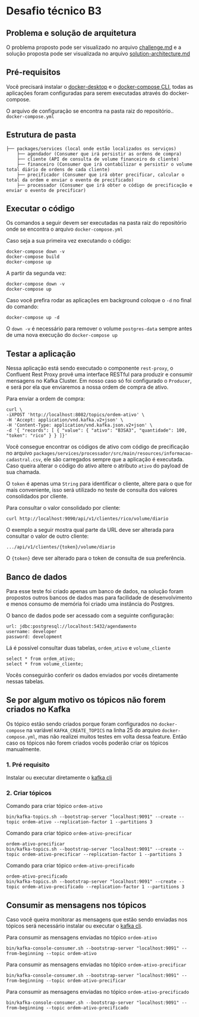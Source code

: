 # Desafio técnico B3

## Problema e solução de arquitetura
O problema proposto pode ser visualizado no arquivo [challenge.md](challenge.md) e a solução proposta pode ser visualizada no arquivo [solution-architecture.md](solution-architecture.md)

## Pré-requisitos
Você precisará instalar o [docker-desktop](https://www.docker.com/products/docker-desktop) e o [docker-compose CLI](https://docs.docker.com/compose/install/), todas as aplicações foram configuradas para serem executadas através do docker-compose. 

O arquivo de configuração se encontra na pasta raiz do repositório.. `docker-compose.yml`

## Estrutura de pasta
```
├── packages/services (local onde estão localizados os serviços)
    ├── agendador (Consumer que irá persistir as ordens de compra)
    ├── cliente (API de consulta de volume financeiro do cliente)
    ├── financeiro (Consumer que irá contabilizar e persistir o volume total diário de ordens de cada cliente)
    ├── precificador (Consumer que irá obter precificar, calcular o total da ordem e enviar o evento de precificado)
    ├── processador (Consumer que irá obter o código de precificação e enviar o evento de precificar)
```

## Executar o código
Os comandos a seguir devem ser executadas na pasta raiz do repositório onde se encontra o arquivo `docker-compose.yml`

Caso seja a sua primeira vez executando o código:
```
docker-compose down -v
docker-compose build
docker-compose up
```

A partir da segunda vez:
```
docker-compose down -v
docker-compose up
```

Caso você prefira rodar as aplicações em background coloque o `-d` no final do comando:
```
docker-compose up -d
```

O `down -v` é necessário para remover o volume `postgres-data` sempre antes de uma nova execução do `docker-compose up`

## Testar a aplicação
Nessa aplicação está sendo executado o componente `rest-proxy`, o Confluent Rest Proxy provê uma interface RESTful para produzir e consumir mensagens no Kafka Cluster. Em nosso caso só foi configurado o `Producer`, e será por ela que enviaremos a nossa ordem de compra de ativo.

Para enviar a ordem de compra:
```
curl \
-iXPOST 'http://localhost:8082/topics/ordem-ativo' \
-H 'Accept: application/vnd.kafka.v2+json' \
-H 'Content-Type: application/vnd.kafka.json.v2+json' \
-d '{ "records": [ { "value": { "ativo": "B3SA3", "quantidade": 100, "token": "rico" } } ]}'
```

Você consegue encontrar os códigos de ativo com código de precificação no arquivo `packages/services/processador/src/main/resources/informacao-cadastral.csv`, ele são carregados sempre que a aplicação é executada. Caso queira alterar o código do ativo altere o atributo `ativo` do payload de sua chamada.

O `token` é apenas uma `String` para identificar o cliente, altere para o que for mais conveniente, isso será utilizado no teste de consulta dos valores consolidados por cliente.

Para consultar o valor consolidado por cliente:
```
curl http://localhost:9090/api/v1/clientes/rico/volume/diario
```

O exemplo a seguir mostra qual parte da URL deve ser alterada para consultar o valor de outro cliente:
```
.../api/v1/clientes/{token}/volume/diario
```

O `{token}` deve ser alterado para o token de consulta de sua preferência.

## Banco de dados
Para esse teste foi criado apenas um banco de dados, na solução foram propostos outros bancos de dados mas para facilidade de desenvolvimento e menos consumo de memória foi criado uma instância do Postgres. 

O banco de dados pode ser acessado com a seguinte configuração:
```
url: jdbc:postgresql://localhost:5432/agendamento
username: developer
password: development
```

Lá é possível consultar duas tabelas, `ordem_ativo` e `volume_cliente`
```
select * from ordem_ativo;
select * from volume_cliente;
```

Vocês conseguirão conferir os dados enviados por vocês diretamente nessas tabelas.


## Se por algum motivo os tópicos não forem criados no Kafka
Os tópico estão sendo criados porque foram configurados no `docker-compose` na variável `KAFKA_CREATE_TOPICS` na linha 25 do arquivo `docker-compose.yml`, mas não realizei muitos testes em volta dessa feature. Então caso os tópicos não forem criados vocês poderão criar os tópicos manualmente.

### 1. Pré requisito
Instalar ou executar diretamente o [kafka cli](https://kafka.apache.org/quickstart) 

### 2. Criar tópicos
Comando para criar tópico `ordem-ativo`
```
bin/kafka-topics.sh --bootstrap-server "localhost:9091" --create --topic ordem-ativo --replication-factor 1 --partitions 3
```

Comando para criar tópico `ordem-ativo-precificar`
```
ordem-ativo-precificar
bin/kafka-topics.sh --bootstrap-server "localhost:9091" --create --topic ordem-ativo-precificar --replication-factor 1 --partitions 3
```

Comando para criar tópico `ordem-ativo-precificado`
```
ordem-ativo-precificado
bin/kafka-topics.sh --bootstrap-server "localhost:9091" --create --topic ordem-ativo-precificado --replication-factor 1 --partitions 3
```

## Consumir as mensagens nos tópicos
Caso você queira monitorar as mensagens que estão sendo enviadas nos tópicos será necessário instalar ou executar o [kafka cli](https://kafka.apache.org/quickstart).

Para consumir as mensagens enviadas no tópico `ordem-ativo`
```
bin/kafka-console-consumer.sh --bootstrap-server "localhost:9091" --from-beginning --topic ordem-ativo
```

Para consumir as mensagens enviadas no tópico `ordem-ativo-precificar`
```
bin/kafka-console-consumer.sh --bootstrap-server "localhost:9091" --from-beginning --topic ordem-ativo-precificar
```

Para consumir as mensagens enviadas no tópico `ordem-ativo-precificado`
```
bin/kafka-console-consumer.sh --bootstrap-server "localhost:9091" --from-beginning --topic ordem-ativo-precificado
```